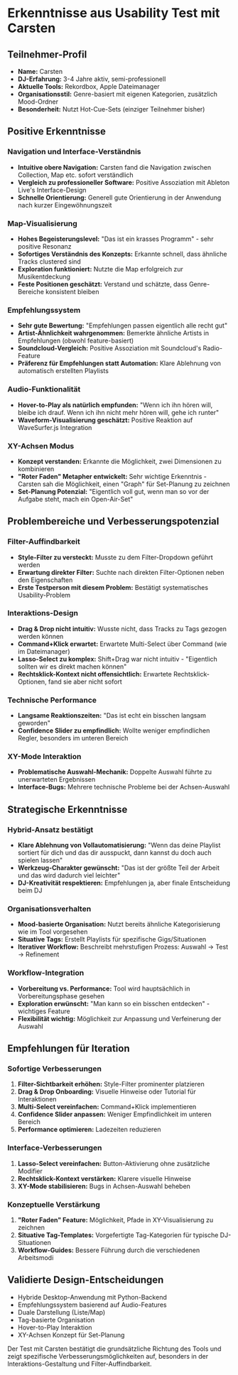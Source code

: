 # Erkenntnisse aus Usability Test mit Carsten

## Teilnehmer-Profil
- **Name:** Carsten
- **DJ-Erfahrung:** 3-4 Jahre aktiv, semi-professionell
- **Aktuelle Tools:** Rekordbox, Apple Dateimanager
- **Organisationsstil:** Genre-basiert mit eigenen Kategorien, zusätzlich Mood-Ordner
- **Besonderheit:** Nutzt Hot-Cue-Sets (einziger Teilnehmer bisher)

## Positive Erkenntnisse

### Navigation und Interface-Verständnis
- **Intuitive obere Navigation:** Carsten fand die Navigation zwischen Collection, Map etc. sofort verständlich
- **Vergleich zu professioneller Software:** Positive Assoziation mit Ableton Live's Interface-Design
- **Schnelle Orientierung:** Generell gute Orientierung in der Anwendung nach kurzer Eingewöhnungszeit

### Map-Visualisierung
- **Hohes Begeisterungslevel:** "Das ist ein krasses Programm" - sehr positive Resonanz
- **Sofortiges Verständnis des Konzepts:** Erkannte schnell, dass ähnliche Tracks clustered sind
- **Exploration funktioniert:** Nutzte die Map erfolgreich zur Musikentdeckung
- **Feste Positionen geschätzt:** Verstand und schätzte, dass Genre-Bereiche konsistent bleiben

### Empfehlungssystem
- **Sehr gute Bewertung:** "Empfehlungen passen eigentlich alle recht gut"
- **Artist-Ähnlichkeit wahrgenommen:** Bemerkte ähnliche Artists in Empfehlungen (obwohl feature-basiert)
- **Soundcloud-Vergleich:** Positive Assoziation mit Soundcloud's Radio-Feature
- **Präferenz für Empfehlungen statt Automation:** Klare Ablehnung von automatisch erstellten Playlists

### Audio-Funktionalität
- **Hover-to-Play als natürlich empfunden:** "Wenn ich ihn hören will, bleibe ich drauf. Wenn ich ihn nicht mehr hören will, gehe ich runter"
- **Waveform-Visualisierung geschätzt:** Positive Reaktion auf WaveSurfer.js Integration

### XY-Achsen Modus
- **Konzept verstanden:** Erkannte die Möglichkeit, zwei Dimensionen zu kombinieren
- **"Roter Faden" Metapher entwickelt:** Sehr wichtige Erkenntnis - Carsten sah die Möglichkeit, einen "Graph" für Set-Planung zu zeichnen
- **Set-Planung Potenzial:** "Eigentlich voll gut, wenn man so vor der Aufgabe steht, mach ein Open-Air-Set"

## Problembereiche und Verbesserungspotenzial

### Filter-Auffindbarkeit
- **Style-Filter zu versteckt:** Musste zu dem Filter-Dropdown geführt werden
- **Erwartung direkter Filter:** Suchte nach direkten Filter-Optionen neben den Eigenschaften
- **Erste Testperson mit diesem Problem:** Bestätigt systematisches Usability-Problem

### Interaktions-Design
- **Drag & Drop nicht intuitiv:** Wusste nicht, dass Tracks zu Tags gezogen werden können
- **Command+Klick erwartet:** Erwartete Multi-Select über Command (wie im Dateimanager)
- **Lasso-Select zu komplex:** Shift+Drag war nicht intuitiv - "Eigentlich sollten wir es direkt machen können"
- **Rechtsklick-Kontext nicht offensichtlich:** Erwartete Rechtsklick-Optionen, fand sie aber nicht sofort

### Technische Performance
- **Langsame Reaktionszeiten:** "Das ist echt ein bisschen langsam geworden"
- **Confidence Slider zu empfindlich:** Wollte weniger empfindlichen Regler, besonders im unteren Bereich

### XY-Mode Interaktion
- **Problematische Auswahl-Mechanik:** Doppelte Auswahl führte zu unerwarteten Ergebnissen
- **Interface-Bugs:** Mehrere technische Probleme bei der Achsen-Auswahl

## Strategische Erkenntnisse

### Hybrid-Ansatz bestätigt
- **Klare Ablehnung von Vollautomatisierung:** "Wenn das deine Playlist sortiert für dich und das dir ausspuckt, dann kannst du doch auch spielen lassen"
- **Werkzeug-Charakter gewünscht:** "Das ist der größte Teil der Arbeit und das wird dadurch viel leichter"
- **DJ-Kreativität respektieren:** Empfehlungen ja, aber finale Entscheidung beim DJ

### Organisationsverhalten
- **Mood-basierte Organisation:** Nutzt bereits ähnliche Kategorisierung wie im Tool vorgesehen
- **Situative Tags:** Erstellt Playlists für spezifische Gigs/Situationen
- **Iterativer Workflow:** Beschreibt mehrstufigen Prozess: Auswahl → Test → Refinement

### Workflow-Integration
- **Vorbereitung vs. Performance:** Tool wird hauptsächlich in Vorbereitungsphase gesehen
- **Exploration erwünscht:** "Man kann so ein bisschen entdecken" - wichtiges Feature
- **Flexibilität wichtig:** Möglichkeit zur Anpassung und Verfeinerung der Auswahl

## Empfehlungen für Iteration

### Sofortige Verbesserungen
1. **Filter-Sichtbarkeit erhöhen:** Style-Filter prominenter platzieren
2. **Drag & Drop Onboarding:** Visuelle Hinweise oder Tutorial für Interaktionen
3. **Multi-Select vereinfachen:** Command+Klick implementieren
4. **Confidence Slider anpassen:** Weniger Empfindlichkeit im unteren Bereich
5. **Performance optimieren:** Ladezeiten reduzieren

### Interface-Verbesserungen
1. **Lasso-Select vereinfachen:** Button-Aktivierung ohne zusätzliche Modifier
2. **Rechtsklick-Kontext verstärken:** Klarere visuelle Hinweise
3. **XY-Mode stabilisieren:** Bugs in Achsen-Auswahl beheben

### Konzeptuelle Verstärkung
1. **"Roter Faden" Feature:** Möglichkeit, Pfade in XY-Visualisierung zu zeichnen
2. **Situative Tag-Templates:** Vorgefertigte Tag-Kategorien für typische DJ-Situationen
3. **Workflow-Guides:** Bessere Führung durch die verschiedenen Arbeitsmodi

## Validierte Design-Entscheidungen
- Hybride Desktop-Anwendung mit Python-Backend
- Empfehlungssystem basierend auf Audio-Features
- Duale Darstellung (Liste/Map)
- Tag-basierte Organisation
- Hover-to-Play Interaktion
- XY-Achsen Konzept für Set-Planung

Der Test mit Carsten bestätigt die grundsätzliche Richtung des Tools und zeigt spezifische Verbesserungsmöglichkeiten auf, besonders in der Interaktions-Gestaltung und Filter-Auffindbarkeit. 